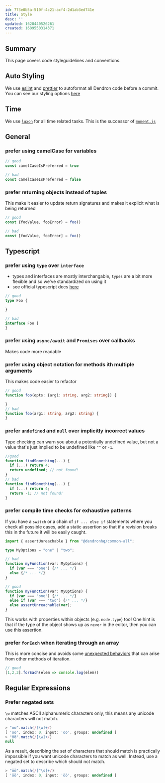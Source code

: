 ```yaml
---
id: 773e0b5a-510f-4c21-acf4-2d1ab3ed741e
title: Style
desc: ''
updated: 1628440526261
created: 1609550314371
---
```


## Summary

This page covers code styleguidelines and conventions.  


## Auto Styling
We use [eslint](https://eslint.org/) and [prettier](https://prettier.io/) to autoformat all Dendron code before a commit. You can see our styling options [here](https://github.com/dendronhq/dendron/blob/master/.eslintrc.js#L29:L29)



## Time

We use [`luxon`](https://moment.github.io/luxon/docs/class/src/datetime.js~DateTime.html) for all time related tasks. This is the successor of [`moment.js`](https://sebastiandedeyne.com/moment-js-thank-you-for-your-service/)


## General

### prefer using camelCase for variables

```ts
// good
const camelCaseIsPreferred = true

// bad
const CamelCaseIsPreferred = false
```

### prefer returning objects instead of tuples

This make it easier to update return signatures and makes it explicit what is being returned

```ts
// good
const {fooValue, fooError} = foo()

// bad
const [fooValue, fooError] = foo()
```

## Typescript

### prefer using `type` over `interface`

- types and interfaces are mostly interchangable, `types` are a bit more flexible and so we've standardized on using it
- see official typescript docs [here](https://www.typescriptlang.org/docs/handbook/2/everyday-types.html#differences-between-type-aliases-and-interfaces)

```ts
// good
type Foo {

}

// bad
interface Foo {
}

```

### prefer using `async/await` and `Promises` over callbacks

Makes code more readable

### prefer using object notation for methods ith multiple arguments

This makes code easier to refactor

```ts
// good
function foo(opts: {arg1: string, arg2: string}) {

}
// bad
function foo(arg1: string, arg2: string) {
}
```

### prefer `undefined` and `null` over implicitly incorrect values

Type checking can warn you about a potentially undefined value, but not a value that's just implied to be undefined like `""` or `-1`.

```ts
//good
function findSomething(...) {
  if (...) return 4;
  return undefined; // not found!
}
// bad
function findSomething(...) {
  if (...) return 4;
  return -1; // not found!
}
```

### prefer compile time checks for exhaustive patterns

If you have a `switch` or a chain of `if ... else if` statements where you check all possible cases, add a static assertion so that if a revision breaks this in the future it will be easily caught.

```ts
import { assertUnreachable } from "@dendronhq/common-all";

type MyOptions = "one" | "two";

// bad
function myFunction(var: MyOptions) {
  if (var === "one") {/* ... */}
  else {/* ... */}
}

// good
function myFunction(var: MyOptions) {
  if (var === "one") {/* ... */}
  else if (var === "two") {/* ... */}
  else assertUnreachable(var);
}
```

This works with properties within objects (e.g. `node.type`) too! One hint is that if the type of the object shows up as `never` in the editor, then you can use this assertion.

### prefer `forEach` when iterating through an array

This is more concise and avoids some [unexpected behaviors](https://thecodebarbarian.com/for-vs-for-each-vs-for-in-vs-for-of-in-javascript.html) that can arise from other methods of iteration.

```ts
// good
[1,2,3].forEach(elem => console.log(elem))

```

## Regular Expressions

### Prefer negated sets

`\w` matches ASCII alphanumeric characters only, this means any unicode characters will not match.

```js
> "oo".match(/[\w]+/)
[ 'oo', index: 0, input: 'oo', groups: undefined ]
> "öö".match(/[\w]+/)
null
```

As a result, describing the set of characters that should match is practically impossible if you want unicode characters to match as well. Instead, use a negated set to describe which should not match.

```js
> "öö".match(/[^\s]+/)
[ 'öö', index: 0, input: 'öö', groups: undefined ]
```
